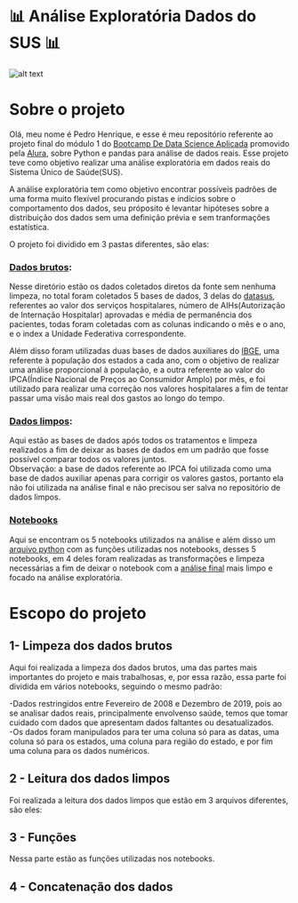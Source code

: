 # :bar_chart: Análise Exploratória Dados do SUS :bar_chart:

![alt text](https://upload.wikimedia.org/wikipedia/commons/thumb/0/0b/Logo_SUS.svg/1200px-Logo_SUS.svg.png)

# Sobre o projeto

Olá, meu nome é Pedro Henrique, e esse é meu repositório referente ao projeto final do módulo 1 do [Bootcamp De Data Science Aplicada](https://www.alura.com.br/bootcamp/data-science-aplicada/matriculas-abertas) promovido pela [Alura](https://www.alura.com.br/), sobre Python e pandas para análise de dados reais. Esse projeto teve como objetivo realizar uma análise exploratória em dados reais do Sistema Único de Saúde(SUS).

A análise exploratória tem como objetivo encontrar possíveis padrões de uma forma muito flexível procurando pistas e indícios sobre o comportamento dos dados, seu próposito é levantar hipóteses sobre a distribuição dos dados sem uma definição prévia e sem tranformações estatística.

O projeto foi dividido em 3 pastas diferentes, são elas:
 
### [Dados brutos](https://github.com/Pedro-correa-almeida/Projeto_final_M1_bootcamp_alura/tree/main/dados_limpos): 

Nesse diretório estão os dados coletados diretos da fonte sem nenhuma limpeza, no total foram coletados 5 bases de dados, 3 delas do [datasus](http://tabnet.datasus.gov.br/cgi/menu_tabnet_php.htm#), referentes ao valor dos serviços hospitalares, número de AIHs(Autorização de Internação Hospitalar) aprovadas e média de permanência dos pacientes, todas foram coletadas com as colunas indicando o mês e o ano, e o index a Unidade Federativa correspondente.

Além disso foram utilizadas duas bases de dados auxiliares do [IBGE](https://www.ibge.gov.br/pt/inicio.html), uma referente à população dos estados a cada ano, com o objetivo de realizar uma análise proporcional à população, e a outra referente ao valor do IPCA(Índice Nacional de Preços ao Consumidor Amplo) por mês, e foi utilizado para realizar uma correção nos valores hospitalares a fim de tentar passar uma visão mais real dos gastos ao longo do tempo.

### [Dados limpos](https://github.com/Pedro-correa-almeida/Projeto_final_M1_bootcamp_alura/tree/main/dados_limpos):

Aqui estão as bases de dados após todos os tratamentos e limpeza realizados a fim de deixar as bases de dados em um padrão que fosse possível comparar todos os valores juntos.
<br>
Observação: a base de dados referente ao IPCA foi utilizada como uma base de dados auxiliar apenas para corrigir os valores gastos, portanto ela não foi utilizada na análise final e não precisou ser salva no repositório de dados limpos.

### [Notebooks](https://github.com/Pedro-correa-almeida/Projeto_final_M1_bootcamp_alura/tree/main/notebooks)

Aqui se encontram os 5 notebooks utilizados na análise e além disso um [arquivo python](https://github.com/Pedro-correa-almeida/Projeto_final_M1_bootcamp_alura/tree/main/notebooks/funcoes_datasus.py) com as funções utilizadas nos notebooks, desses 5 notebooks, em 4 deles foram realizadas as transformações e limpeza necessárias a fim de deixar o notebook com a [análise final](https://github.com/Pedro-correa-almeida/Projeto_final_M1_bootcamp_alura/blob/main/notebooks/analise_exploratoria_final.ipynb) mais limpo e focado na análise exploratória.

# Escopo do projeto

## 1- Limpeza dos dados brutos

Aqui foi realizada a limpeza dos dados brutos, uma das partes mais importantes do projeto e mais trabalhosas, e, por essa razão, essa parte foi dividida em vários notebooks, seguindo o mesmo padrão:

-Dados restringidos entre Fevereiro de 2008 e Dezembro de 2019, pois ao se analisar dados reais, principalmente envolvenso saúde, temos que tomar cuidado com dados que apresentam dados faltantes ou desatualizados.
<br>
-Os dados foram manipulados para ter uma coluna só para as datas, uma coluna só para os estados, uma coluna para região do estado, e por fim uma coluna para os dados numéricos.

## 2 - Leitura dos dados limpos

Foi realizada a leitura dos dados limpos que estão em 3 arquivos diferentes, são eles:



## 3 - Funções

Nessa parte estão as funções utilizadas nos notebooks.

## 4 - Concatenação dos dados


